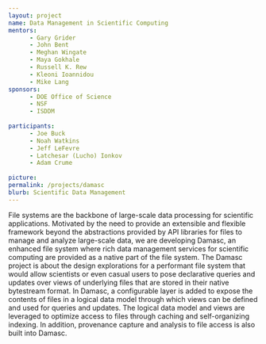 ```yaml
---
layout: project
name: Data Management in Scientific Computing
mentors:
      - Gary Grider
      - John Bent
      - Meghan Wingate
      - Maya Gokhale
      - Russell K. Rew
      - Kleoni Ioannidou
      - Mike Lang
sponsors:
      - DOE Office of Science
      - NSF
      - ISDDM
      
participants: 
      - Joe Buck
      - Noah Watkins
      - Jeff LeFevre
      - Latchesar (Lucho) Ionkov
      - Adam Crume
      
picture:
permalink: /projects/damasc
blurb: Scientific Data Management
---
```


File systems are the backbone of large-scale data processing for scientific applications. Motivated by the need to provide an extensible and flexible framework beyond the abstractions provided by API libraries for files to manage and analyze large-scale data, we are developing Damasc, an enhanced file system where rich data management services for scientific computing are provided as a native part of the file system. The Damasc project is about the design explorations for a performant file system that would allow scientists or even casual users to pose declarative queries and updates over views of underlying files that are stored in their native bytestream format. In Damasc, a configurable layer is added to expose the contents of files in a logical data model through which views can be defined and used for queries and updates. The logical data model and views are leveraged to optimize access to files through caching and self-organizing indexing. In addition, provenance capture and analysis to file access is also built into Damasc. 


